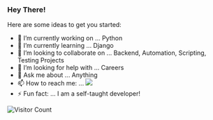### Hey There!


Here are some ideas to get you started:

- 🔭 I’m currently working on ... Python
- 🌱 I’m currently learning ... Django
- 👯 I’m looking to collaborate on ... Backend, Automation, Scripting, Testing Projects
- 🤔 I’m looking for help with ... Careers
- 💬 Ask me about ... Anything
- 📫 How to reach me: ... <a href="https://twitter.com/intent/follow?screen_name=Kushal_Bhatia&tw_p=followbutton"><img src="https://img.shields.io/twitter/follow/Kushal_Bhatia?label=%40Kushal_Bhatia&style=social"></a>
- ⚡ Fun fact: ... I am a self-taught developer!

![Visitor Count](https://profile-counter.glitch.me/{kushalbhatia}/count.svg)
